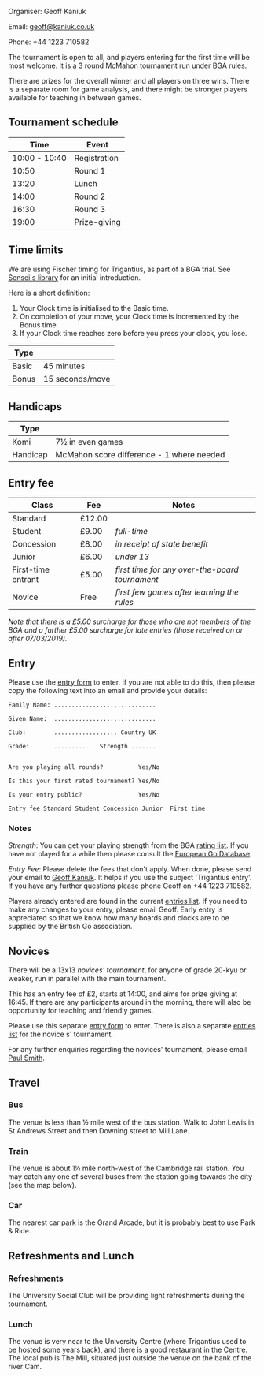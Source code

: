 Organiser: Geoff Kaniuk

Email: [geoff@kaniuk.co.uk](mailto:geoff@kaniuk.co.uk)

Phone: +44 1223 710582

The tournament is open to all, and players entering for the first time will be most welcome. It is a 3 round McMahon tournament run under BGA rules.

There are prizes for the overall winner and all players on three wins. There is a separate room for game analysis, and there might be stronger players available for teaching in between games.

## Tournament schedule
| Time          | Event        |
| ------------- | ------------ |
| 10:00 - 10:40 | Registration |
| 10:50         | Round 1      |
| 13:20         | Lunch        |
| 14:00         | Round 2      |
| 16:30         | Round 3      |
| 19:00         | Prize-giving |

## Time limits
We are using Fischer timing for Trigantius, as part of a BGA trial. See [Sensei's library](https://senseis.xmp.net/?FischerTiming) for an initial introduction.

Here is a short definition:

1. Your Clock time is initialised to the Basic time.
2. On completion of your move, your Clock time is incremented  by the Bonus time.
3. If your Clock time reaches zero before you press your clock, you lose.

| Type  |                 |
| ----- | --------------- |
| Basic | 45 minutes      |
| Bonus | 15 seconds/move |

## Handicaps
| Type      |                                           |
| --------- | ----------------------------------------- |
| Komi      | 7½ in even games                          |
| Handicap  | McMahon score difference - 1 where needed |

## Entry fee
| Class               | Fee     | Notes                                          |
| ------------------- | ------- |---------------------------------------------   |
| Standard            | £12.00  |                                                |
| Student             | £9.00   | _full-time_                                    |
| Concession          | £8.00   | _in receipt of state benefit_                  |
| Junior              | £6.00   | _under 13_                                     |
| First-time entrant  | £5.00   | _first time for any over-the-board tournament_ |
| Novice              | Free    | _first few games after learning the rules_     |

_Note that there is a £5.00 surcharge for those who are not members of the BGA and a further £5.00 surcharge for late entries (those received on or after 07/03/2019)._

## Entry
Please use the [entry form](http://www.britgo.org/tournams/trigantius/trigantius-form.html) to enter. If you are not able to do this, then please copy the following text into an email and provide your details:

```
Family Name: ............................. 

Given Name:  ............................. 

Club:        .................. Country UK 

Grade:       .........    Strength ....... 


Are you playing all rounds?          Yes/No

Is this your first rated tournament? Yes/No

Is your entry public?                Yes/No

Entry fee Standard Student Concession Junior  First time
```

### Notes
_Strength_: You can get your playing strength from the BGA [rating list](http://www.britgo.org/ratings/current). If you have not played for a while then please consult the [European Go Database](http://www.europeangodatabase.eu/EGD/Find_Player.php).

_Entry Fee_: Please delete the fees that don't apply.
When done, please send your email to [Geoff Kaniuk](geoff@kaniuk.co.uk). It helps if you use the subject 'Trigantius entry'. If you have any further questions please phone Geoff on +44 1223 710582.

Players already entered are found in the current [entries list](http://www.britgo.org/tournams/trigantius/tour-entries.html). If you need to make any changes to your entry, please email Geoff. Early entry is appreciated so that we know how many boards and clocks are to be supplied by the British Go association. 

## Novices
There will be a 13x13 _novices' tournament_, for anyone of grade 20-kyu or weaker, run in parallel with the main tournament.

This has an entry fee of £2, starts at 14:00, and aims for prize giving at 16:45. If there are any participants around in the morning, there will also be opportunity for teaching and friendly games.

Please use this separate [entry form](http://www.britgo.org/tournams/novices/novices-form.html) to enter. There is also a separate [entries list](http://www.britgo.org/tournams/novices/tour-entries.html) for the novice s' tournament.

For any further enquiries regarding the novices' tournament, please email [Paul Smith](mailto:paul361smith@gmail.com).

## Travel
### Bus
The venue is less than ½ mile west of the bus station. Walk to John Lewis in St Andrews Street and then Downing street to Mill Lane.

### Train
The venue is about 1¼ mile north-west of the Cambridge rail station. You may catch any one of several buses from the station going towards the city (see the map below).

### Car
The nearest car park is the Grand Arcade, but it is probably best to use Park & Ride.

## Refreshments and Lunch
### Refreshments
The University Social Club will be providing light refreshments during the tournament.

### Lunch
The venue is very near to the University Centre (where Trigantius used to be hosted some years back), and there is a good restaurant in the Centre. The local pub is The Mill, situated just outside the venue on the bank of the river Cam.
